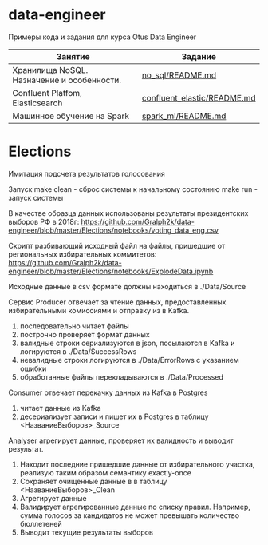 # data-engineer

Примеры кода и задания для курса Otus Data Engineer

| Занятие| Задание |
| ------------- | ------------- |
| Хранилища NoSQL. Назначение и особенности. | [no_sql/README.md](no_sql/README.md) |
| Confluent Platfom, Elasticsearch | [confluent_elastic/README.md](confluent_elastic/README.md) |
| Машинное обучение на Spark | [spark_ml/README.md](spark_ml/README.md) |


# Elections
Имитация подсчета результатов голосования
 
Запуск
  make clean - сброс системы к начальному состоянию
  make run - запуск системы
 
В качестве образца данных использованы результаты президентских выборов РФ в 2018г: 
https://github.com/Gralph2k/data-engineer/blob/master/Elections/notebooks/voting_data_eng.csv

Скрипт разбивающий исходный файл на файлы, пришедшие от региональных избирательных коммитетов: https://github.com/Gralph2k/data-engineer/blob/master/Elections/notebooks/ExplodeData.ipynb

Исходные данные в csv формате должны находиться в ./Data/Source

Сервис Producer отвечает за чтение данных, предоставленных избирательными комиссиями и отправку из в Kafka. 
1. последовательно читает файлы
2. построчно проверяет формат данных
3. валидные строки сериализуются в json, посылаются в Kafka и логируются в ./Data/SuccessRows
4. невалидные строки логируются в ./Data/ErrorRows с указанием ошибки
5. обработанные файлы перекладываются в ./Data/Processed

Consumer отвечает перекачку данных из Kafka в Postgres
1. читает данные из Kafka
2. десериализует записи и пишет их в Postgres в таблицу <НазваниеВыборов>_Source

Analyser агрегирует данные, проверяет их валидность и выводит результат.
1. Находит последние пришедшие данные от избирательного участка, реализую таким образом семантику exactly-once
2. Сохраняет очищенные данные в в таблицу <НазваниеВыборов>_Clean
3. Агрегирует данные
4. Валидирует агрегированные данные по списку правил. Например, сумма голосов за кандидатов не может превышать количество бюллетеней
5. Выводит текущие результаты выборов
